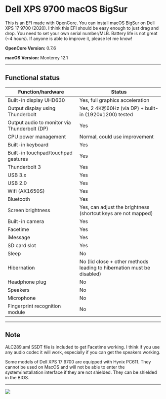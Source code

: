 # Dell XPS 9700 macOS BigSur

This is an EFI made with OpenCore. You can install macOS BigSur on Dell XPS 17 9700 (2020).
I think this EFI should be easy enough to just drag and drop.  You need to set your own serial number/MLB.
Battery life is not great (~4 hours).  If anyone is able to improve it, please let me know!

<b>OpenCore Version:</b> 0.7.6

<b>macOS Version:</b> Monterey 12.1


---


## Functional status

|Function/hardware|Status|
|-|-|
|Built-in display UHD630 |Yes, full graphics acceleration|
|Output display using Thunderbolt |Yes, 2 4K@60Hz (via DP) + built-in (1920x1200) tested|
|Output audio to monitor via Thunderbolt (DP) |Yes|
|CPU power management|Normal, could use improvement|
|Built-in keyboard|Yes|
|Built-in touchpad/touchpad gestures|Yes|
|Thunderbolt 3|Yes|
|USB 3.x|Yes|
|USB 2.0|Yes|
|Wifi (AX1650S)|Yes|
|Bluetooth|Yes|
|Screen brightness|Yes, can adjust the brightness (shortcut keys are not mapped)|
|Built-in camera|Yes|
|Facetime|Yes|
|iMessage|Yes|
|SD card slot|Yes|
|Sleep|No|
|Hibernation|No (lid close + other methods leading to hibernation must be disabled)|
|Headphone plug|No|
|Speakers|No|
|Microphone|No|
|Fingerprint recognition module|No|

---


## Note

ALC289.aml SSDT file is included to get Facetime working.  I think if you use any audio codec it will work, especially if you can get the speakers working.

Some models of Dell XPS 17 9700 are equipped with Hynix PC611. They cannot be used on MacOS and will not be able to enter the system/installation interface if they are not shielded. They can be shielded in the BIOS.

---

![](https://github.com/thewhoareyou/MacOS-XPS-9700-OpenCore/blob/4fd0700f544e05e248bc58044402969be4f4b3e4/BigSur%20Hackintosh.png)
